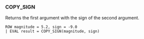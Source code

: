 <!--
This is generated by ESQL’s AbstractFunctionTestCase. Do no edit it. See ../README.md for how to regenerate it.
-->

### COPY_SIGN
Returns the first argument with the sign of the second argument.

```esql
ROW magnitude = 5.2, sign = -9.0
| EVAL result = COPY_SIGN(magnitude, sign)
```
